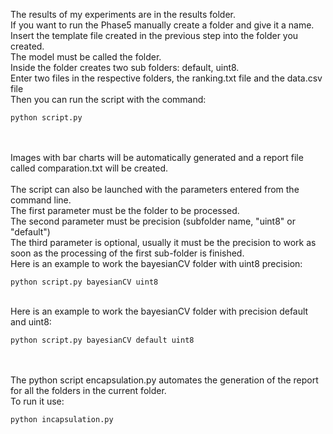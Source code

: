 The results of my experiments are in the results folder.
<br/>
If you want to run the Phase5 manually create a folder and give it a name.
<br/>Insert the template file created in the previous step into the folder you created.
<br/>The model must be called the folder.
<br/>Inside the folder creates two sub folders: default, uint8.
<br/>Enter two files in the respective folders, the ranking.txt file and the data.csv file
<br/>Then you can run the script with the command:

```
python script.py
```


<br/>
<br/>
Images with bar charts will be automatically generated and a report file called comparation.txt will be created.
<br/>
<br/>The script can also be launched with the parameters entered from the command line.
<br/>The first parameter must be the folder to be processed.
<br/>The second parameter must be precision (subfolder name, "uint8" or "default")
<br/>The third parameter is optional, usually it must be the precision to work as soon as the processing of the first sub-folder is finished.
<br/>Here is an example to work the bayesianCV folder with uint8 precision:

```
python script.py bayesianCV uint8
```


<br/>Here is an example to work the bayesianCV folder with precision default and uint8:

```
python script.py bayesianCV default uint8
```

<br/><br/>
The python script encapsulation.py automates the generation of the report for all the folders in the current folder.
<br/>To run it use:

```
python incapsulation.py
```
